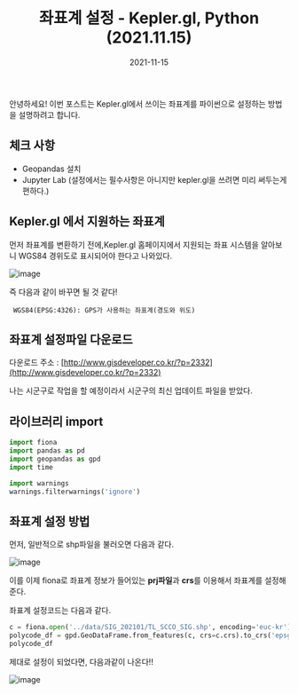 ﻿---
title: "좌표계 설정 - Kepler.gl, Python (2021.11.15)"
excerpt: "안녕하세요!  이번 포스트는 Kepler.gl에서 쓰이는 좌표계를 파이썬으로 설정하는 방법을 설명하려고 합니다."

categories:
  - Blog
tags:
  - [kepler.gl, python, visualization]

toc: true
toc_sticky: true

date: 2021-11-15
last_modified_at: 2021-11-15
---

안녕하세요! 이번 포스트는 Kepler.gl에서 쓰이는 좌표계를 파이썬으로 설정하는 방법을 설명하려고 합니다.

## 체크 사항

- Geopandas 설치
- Jupyter Lab (설정에서는 필수사항은 아니지만 kepler.gl을 쓰려면 미리 써두는게 편하다.)

## Kepler.gl 에서 지원하는 좌표계

먼저 좌표계를 변환하기 전에,Kepler.gl 홈페이지에서 지원되는 좌표 시스템을 알아보니 WGS84 경위도로 표시되어야 한다고 나와있다.

![image](https://user-images.githubusercontent.com/43924464/141422517-d00636b7-5012-46c6-96be-b4f17321095c.png)

즉 다음과 같이 바꾸면 될 것 같다!

     WGS84(EPSG:4326): GPS가 사용하는 좌표계(경도와 위도)

## 좌표계 설정파일 다운로드

다운로드 주소 : [http://www.gisdeveloper.co.kr/?p=2332](http://www.gisdeveloper.co.kr/?p=2332)

나는 시군구로 작업을 할 예정이라서 시군구의 최신 업데이트 파일을 받았다.

## 라이브러리 import

```python
import fiona
import pandas as pd
import geopandas as gpd
import time

import warnings
warnings.filterwarnings('ignore')
```

## 좌표계 설정 방법

먼저, 일반적으로 shp파일을 불러오면 다음과 같다.

![image](https://user-images.githubusercontent.com/43924464/141706125-b2ec2575-9df7-4c55-93f7-42070332e153.png)

이를 이제 fiona로 좌표계 정보가 들어있는 **prj파일**과 **crs**를 이용해서 좌표계를 설정해준다.

좌표계 설정코드는 다음과 같다.

```python
c = fiona.open('../data/SIG_202101/TL_SCCO_SIG.shp', encoding='euc-kr') # 자동으로 prj파일을 읽어온다.
polycode_df = gpd.GeoDataFrame.from_features(c, crs=c.crs).to_crs('epsg:4326') # 좌표계 정보를 읽어서 'epsg: 4326'으로 설정
polycode_df
```

제대로 설정이 되었다면, 다음과같이 나온다!!

![image](https://user-images.githubusercontent.com/43924464/141706415-d66f7cd4-a722-4522-98e8-27b55a993355.png)
